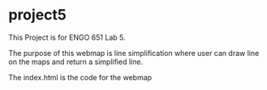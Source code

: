 # project5
This Project is for ENGO 651 Lab 5.

The purpose of this webmap is line simplification where user can draw line on the maps and return a simplified line.

The index.html is the code for the webmap
